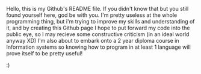 Hello, this is my Github's README file. If you didn't know that but you still found yourself here, god be with you.
I'm pretty useless at the whole programming thing, but i'm trying to improve my skills and understanding of it, and by creating this Github page I hope to put forward my code into the public eye, so I may recieve some constructive criticism (in an ideal world anyway XD)
I'm also about to embark onto a 2 year diploma course in Information systems so knowing how to program in at least 1 language will prove itself to be pretty useful!

:)

<!---
JosephStraw/JosephStraw is a ✨ special ✨ repository because its `README.md` (this file) appears on your GitHub profile.
You can click the Preview link to take a look at your changes.
--->
